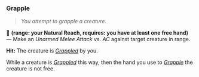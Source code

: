 ### Grapple

> *You attempt to grapple a creature.*

🔺 **(range: your Natural Reach, requires: you have at least one free hand)** — Make an *Unarmed Melee Attack* vs. *AC* against target creature in range.

**Hit:** The creature is [*Grappled*][G] by you.

While a creature is [*Grappled*][G] this way, then the hand you use to [*Grapple*][G] the creature is not free.

[G]: ../../Conditions/Grappled.md
